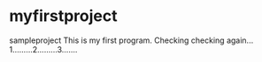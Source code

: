 # myfirstproject
sampleproject
This is my first program.
Checking
checking again...
1.........2.........3.......
